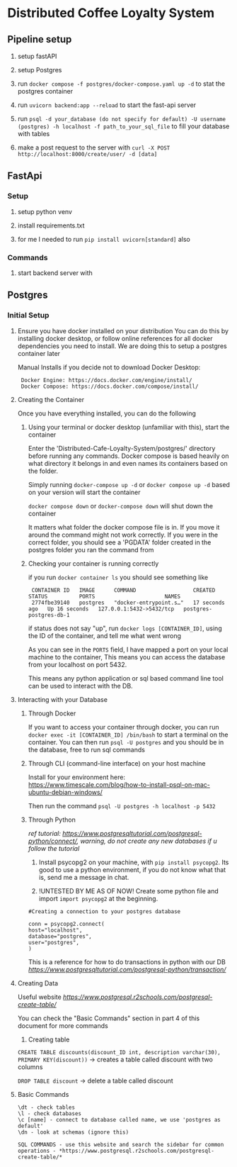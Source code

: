 # Distributed Coffee Loyalty System


## Pipeline setup

1. setup fastAPI

2. setup Postgres

3. run `docker compose -f postgres/docker-compose.yaml up -d` to stat the postgres container

4. run `uvicorn backend:app --reload` to start the fast-api server

5. run `psql -d your_database (do not specify for default) -U username (postgres) -h localhost -f path_to_your_sql_file` to fill your database with tables

6. make a post request to the server with `curl -X POST http://localhost:8000/create/user/ -d [data]`



## FastApi

### Setup

1. setup python venv

2. install requirements.txt

3. for me I needed to run `pip install uvicorn[standard]` also

### Commands

1. start backend server with


## Postgres

### Initial Setup

1. Ensure you have docker installed on your distribution
   You can do this by installing docker desktop, or follow online references for all docker dependencies you need to install. We are doing this to setup a postgres container later
   
   Manual Installs if you decide not to download Docker Desktop:

        Docker Engine: https://docs.docker.com/engine/install/
        Docker Compose: https://docs.docker.com/compose/install/

3. Creating the Container

    Once you have everything installed, you can do the following

    1. Using your terminal or docker desktop (unfamiliar with this), start the container

       Enter the 'Distributed-Cafe-Loyalty-System/postgres/' directory before running any commands. Docker compose is based heavily on what directory it belongs in and even names its containers based on the folder. 

       Simply running `docker-compose up -d` or `docker compose up -d` based on your version will start the container
       
       `docker compose down` or `docker-compose down` will shut down the container

       It matters what folder the docker compose file is in. If you move it around the command might not work correctly.
       If you were in the correct folder, you should see a 'PGDATA' folder created in the postgres folder you ran the command from

    3. Checking your container is running correctly

       if you run `docker container ls` you should see something like

       ```
        CONTAINER ID   IMAGE      COMMAND                  CREATED          STATUS          PORTS                      NAMES
        2774fbe39140   postgres   "docker-entrypoint.s…"   17 seconds ago   Up 16 seconds   127.0.0.1:5432->5432/tcp   postgres-postgres-db-1

       ```

       if status does not say "up", run `docker logs [CONTAINER_ID]`, using the ID of the container, and tell me what went wrong

       As you can see in the `PORTS` field, I have mapped a port on your local machine to the container, This means you can access the database from your localhost on port 5432.

       This means any python application or sql based command line tool can be used to interact with the DB.


5. Interacting with your Database

    1. Through Docker

        If you want to access your container through docker, you can run `docker exec -it [CONTAINER_ID] /bin/bash` to start a terminal on the container. You can then run `psql -U postgres` and you should be in the database, free to run sql commands

    2. Through CLI (command-line interface) on your host machine

        Install for your environment here: https://www.timescale.com/blog/how-to-install-psql-on-mac-ubuntu-debian-windows/

        Then run the command `psql -U postgres -h localhost -p 5432`

    3. Through Python

       *ref tutorial: https://www.postgresqltutorial.com/postgresql-python/connect/, warning, do not create any new databases if u follow the tutorial*

        1. Install psycopg2 on your machine, with `pip install psycopg2`. Its good to use a python environment, if you do not know what that is, send me a message in chat.

        2. !UNTESTED BY ME AS OF NOW! Create some python file and import `import psycopg2` at the beginning.


        ```
        #Creating a connection to your postgres database

        conn = psycopg2.connect(
        host="localhost",
        database="postgres",
        user="postgres",
        )
        
        ```

        This is a reference for how to do transactions in python with our DB *https://www.postgresqltutorial.com/postgresql-python/transaction/*


3. Creating Data

    Useful website *https://www.postgresql.r2schools.com/postgresql-create-table/*

    You can check the "Basic Commands" section in part 4 of this document for more commands

    1. Creating table

    `CREATE TABLE discounts(discount_ID int, description varchar(30), PRIMARY KEY(discount))`
    -> creates a table called discount with two columns

    `DROP TABLE discount`
    -> delete a table called discount


4.  Basic Commands

    ```
    \dt - check tables
    \l - check databases
    \c [name] - connect to database called name, we use 'postgres as default'
    \dn - look at schemas (ignore this)

    SQL COMMANDS - use this website and search the sidebar for common operations - *https://www.postgresql.r2schools.com/postgresql-create-table/*

    ```
